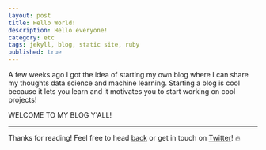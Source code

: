 ```yaml
---
layout: post
title: Hello World!
description: Hello everyone!
category: etc
tags: jekyll, blog, static site, ruby
published: true
---
```


A few weeks ago I got the idea of starting my own blog where I can share my thoughts data science and machine learning. Starting a blog is cool because it lets you learn and it motivates you to start working on cool projects!

WELCOME TO MY BLOG Y'ALL!

---

Thanks for reading! Feel free to head [back](/) or get in touch on [Twitter](https://twitter.com/naumanio)! 🔥
